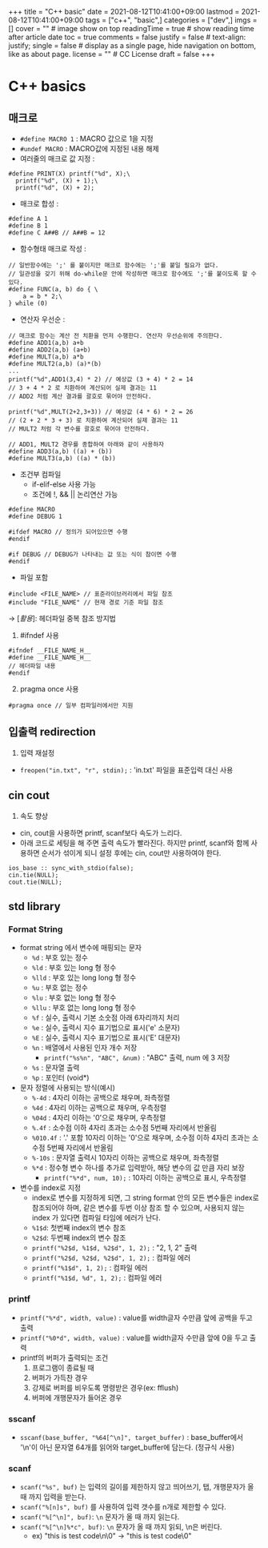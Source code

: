 +++
title = "C++ basic"
date = 2021-08-12T10:41:00+09:00
lastmod = 2021-08-12T10:41:00+09:00
tags = ["c++", "basic",]
categories = ["dev",]
imgs = []
cover = "" # image show on top
readingTime = true # show reading time after article date
toc = true
comments = false
justify = false # text-align: justify;
single = false # display as a single page, hide navigation on bottom, like as about page.
license = "" # CC License
draft = false
+++

# C++ basics
## 매크로
- `#define MACRO 1` : MACRO 값으로 1을 지정
- `#undef MACRO` : MACRO값에 지정된 내용 해제
- 여러줄의 매크로 값 지정 :
```
#define PRINT(X) printf("%d", X);\
  printf("%d", (X) + 1);\
  printf("%d", (X) + 2);
```
- 매크로 합성 :
```
#define A 1
#define B 1
#define C A##B // A##B = 12
```
- 함수형태 매크로 작성 :
```
// 일반함수에는 ';' 를 붙이지만 매크로 함수에는 ';'를 붙일 필요가 없다.
// 일관성을 갖기 위해 do-while문 안에 작성하면 매크로 함수에도 ';'를 붙이도록 할 수 있다.
#define FUNC(a, b) do { \
    a = b * 2;\
} while (0)
```
- 연산자 우선순 :
```
// 매크로 함수는 계산 전 치환을 먼저 수행한다. 연산자 우선순위에 주의한다.
#define ADD1(a,b) a+b
#define ADD2(a,b) (a+b)
#define MULT(a,b) a*b
#define MULT2(a,b) (a)*(b)
...
printf("%d",ADD1(3,4) * 2) // 예상값 (3 + 4) * 2 = 14
// 3 + 4 * 2 로 치환하여 계산되어 실제 결과는 11
// ADD2 처럼 계산 결과를 괄호로 묶어야 안전하다.

printf("%d",MULT(2+2,3+3)) // 예상값 (4 * 6) * 2 = 26
// (2 + 2 * 3 + 3) 로 치환하여 계산되어 실제 결과는 11
// MULT2 처럼 각 변수를 괄호로 묶어야 안전하다.

// ADD1, MULT2 경우를 종합하여 아래와 같이 사용하자
#define ADD3(a,b) ((a) + (b))
#define MULT3(a,b) ((a) * (b))
```

- 조건부 컴파일
  - if-elif-else 사용 가능
  - 조건에 !, && || 논리연산 가능
```
#define MACRO
#define DEBUG 1

#ifdef MACRO // 정의가 되어있으면 수행
#endif

#if DEBUG // DEBUG가 나타내는 값 또는 식이 참이면 수행
#endif
```

- 파일 포함
```
#include <FILE_NAME> // 표준라이브러리에서 파일 참조
#include "FILE_NAME" // 현재 경로 기준 파일 참조
```
→ [_활용_]: 헤더파일 중복 참조 방지법
1) #ifndef 사용
```
#ifndef __FILE_NAME_H__
#define __FILE_NAME_H__
// 헤더파일 내용
#endif
```
2) pragma once 사용
```
#pragma once // 일부 컴파일러에서만 지원
```

## 입출력 redirection
1. 입력 재설정
  - `freopen("in.txt", "r", stdin);` : 'in.txt' 파일을 표준입력 대신 사용

## cin cout
1. 속도 향상
  - cin, cout을 사용하면 printf, scanf보다 속도가 느리다.
  - 아래 코드로 세팅을 해 주면 출력 속도가 빨라진다. 하지만 printf, scanf와 함께 사용하면 순서가 섞이게 되니 설정 후에는 cin, cout만 사용하여야 한다.

  ```
  ios_base :: sync_with_stdio(false);
  cin.tie(NULL);
  cout.tie(NULL);
  ```

## std library
### Format String
- format string 에서 변수에 매핑되는 문자
  - `%d` : 부호 있는 정수
  - `%ld` : 부호 있는 long 형 정수
  - `%lld` : 부호 있는 long long 형 정수
  - `%u` : 부호 없는 정수
  - `%lu` : 부호 없는 long 형 정수
  - `%llu` : 부호 없는 long long 형 정수
  - `%f` : 실수, 출력시 기본 소숫점 아래 6자리까지 처리
  - `%e` : 실수, 출력시 지수 표기법으로 표시('e' 소문자)
  - `%E` : 실수, 출력시 지수 표기법으로 표시('E' 대문자)
  - `%n` : 배열에서 사용된 인자 개수 저장
    - `printf("%s%n", "ABC", &num)` : "ABC" 출력, num 에 3 저장
  - `%s` : 문자열 출력
  - `%p` : 포인터 (void*)
- 문자 정렬에 사용되는 방식(예시)
  - `%-4d` : 4자리 이하는 공백으로 채우며, 좌측정렬
  - `%4d` : 4자리 이하는 공백으로 채우며, 우측정렬
  - `%04d` : 4자리 이하는 '0'으로 채우며, 우측정렬
  - `%.4f` : 소수점 이하 4자리 초과는 소수점 5번째 자리에서 반올림
  - `%010.4f` : '.' 포함 10자리 이하는 '0'으로 채우며, 소수점 이하 4자리 초과는 소수점 5번째 자리에서 반올림
  - `%-10s` : 문자열 출력시 10자리 이하는 공백으로 채우며, 좌측정렬
  - `%*d` : 정수형 변수 하나를 추가로 입력받아, 해당 변수의 값 만큼 자리 보장
    - `printf("%*d", num, 10);` : 10자리 이하는 공백으로 표시, 우측정렬
- 변수를 index로 지정
  - index로 변수를 지정하게 되면, 그 string format 안의 모든 변수들은 index로 참조되어야 하며, 같은 변수를 두번 이상 참조 할 수 있으며, 사용되지 않는 index 가 있다면 컴파일 타임에 에러가 난다. 
  - `%1$d`: 첫번째 index의 변수 참조
  - `%2$d`: 두번째 index의 변수 참조
  - `printf("%2$d, %1$d, %2$d", 1, 2);` : "2, 1, 2" 출력
  - `printf("%2$d, %2$d, %2$d", 1, 2);` : 컴파일 에러
  - `printf("%1$d", 1, 2);` : 컴파일 에러
  - `printf("%1$d, %d", 1, 2);` : 컴파일 에러

### printf
- `printf("%*d", width, value)` : value를 width글자 수만큼 앞에 공백을 두고 출력
- `printf("%0*d", width, value)` : value를 width글자 수만큼 앞에 0을 두고 출력
- printf의 버퍼가 출력되는 조건  
  1) 프로그램이 종료될 때
  2) 버퍼가 가득찬 경우
  3) 강제로 버퍼를 비우도록 명령받은 경우(ex: fflush)
  4) 버퍼에 개행문자가 들어온 경우

### sscanf
- `sscanf(base_buffer, "%64[^\n]", target_buffer)` : base_buffer에서 '\n'이 아닌 문자열 64개를 읽어와 target_buffer에 담는다. (정규식 사용)

### scanf
- `scanf("%s", buf)` 는 입력의 길이를 제한하지 않고 띄어쓰기, 탭, 개행문자가 올 때 까지 입력을 받는다. 
- `scanf("%[n]s", buf)` 를 사용하여 입력 갯수를 n개로 제한할 수 있다.
- `scanf("%[^\n]", buf)`: `\n` 문자가 올 때 까지 읽는다.
- `scanf("%[^\n]%*c", buf)`: `\n` 문자가 올 때 까지 읽되, \n은 버린다.
  - ex) "this is test code\n\0" -> "this is test code\0"
